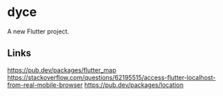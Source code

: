 # dyce

A new Flutter project.

## Links
https://pub.dev/packages/flutter_map
https://stackoverflow.com/questions/62195515/access-flutter-localhost-from-real-mobile-browser
https://pub.dev/packages/location